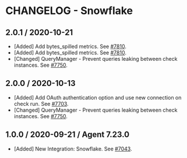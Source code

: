 # CHANGELOG - Snowflake

## 2.0.1 / 2020-10-21

* [Added] Add bytes_spilled metrics. See [#7810](https://github.com/DataDog/integrations-core/pull/7810).
* [Added] Add bytes_spilled metrics. See [#7810](https://github.com/DataDog/integrations-core/pull/7810).
* [Changed] QueryManager - Prevent queries leaking between check instances. See [#7750](https://github.com/DataDog/integrations-core/pull/7750).

## 2.0.0 / 2020-10-13

* [Added] Add OAuth authentication option and use new connection on check run. See [#7703](https://github.com/DataDog/integrations-core/pull/7703).
* [Changed] QueryManager - Prevent queries leaking between check instances. See [#7750](https://github.com/DataDog/integrations-core/pull/7750).

## 1.0.0 / 2020-09-21 / Agent 7.23.0

* [Added] New Integration: Snowflake. See [#7043](https://github.com/DataDog/integrations-core/pull/7043).

